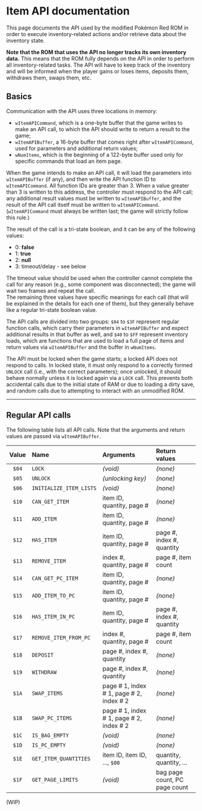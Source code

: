 # Item API documentation

This page documents the API used by the modified Pokémon Red ROM in order to execute inventory-related actions and/or
retrieve data about the inventory state.

**Note that the ROM that uses the API no longer tracks its own inventory data.** This means that the ROM fully depends
on the API in order to perform all inventory-related tasks. The API will have to keep track of the inventory and will
be informed when the player gains or loses items, deposits them, withdraws them, swaps them, etc.

## Basics

Communication with the API uses three locations in memory:

* `wItemAPICommand`, which is a one-byte buffer that the game writes to make an API call, to which the API should
  write to return a result to the game;
* `wItemAPIBuffer`, a 16-byte buffer that comes right after `wItemAPICommand`, used for parameters and additional
  return values;
* `wNumItems`, which is the beginning of a 122-byte buffer used only for specific commands that load an item page.

When the game intends to make an API call, it will load the parameters into `wItemAPIBuffer` (if any), and then write
the API function ID to `wItemAPICommand`. All function IDs are greater than 3. When a value greater than 3 is written
to this address, the controller must respond to the API call; any additional result values must be written to
`wItemAPIBuffer`, and the result of the API call itself must be written to `wItemAPICommand`. (`wItemAPICommand` must
always be written last; the game will strictly follow this rule.)

The result of the call is a tri-state boolean, and it can be any of the following values:

* 0: **false**
* 1: **true**
* 2: **null**
* 3: timeout/delay - see below

The timeout value should be used when the controller cannot complete the call for any reason (e.g., some component was
disconnected); the game will wait two frames and repeat the call.  
The remaining three values have specific meanings for each call (that will be explained in the details for each one of
them), but they generally behave like a regular tri-state boolean value.

The API calls are divided into two groups: `$04` to `$3F` represent regular function calls, which carry their
parameters in `wItemAPIBuffer` and expect additional results in that buffer as well, and `$40` to `$FF` represent
inventory loads, which are functions that are used to load a full page of items and return values via `wItemAPIBuffer`
and the buffer in `wNumItems`.

The API must be locked when the game starts; a locked API does not respond to calls. In locked state, it must only
respond to a correctly formed `UNLOCK` call (i.e., with the correct parameters); once unlocked, it should behave
normally unless it is locked again via a `LOCK` call. This prevents both accidental calls due to the initial state of
RAM or due to loading a dirty save, and random calls due to attempting to interact with an unmodified ROM.

---

## Regular API calls

The following table lists all API calls. Note that the arguments and return values are passed via `wItemAPIBuffer`.

|Value|Name                    |Arguments                                    |Return values                          |
|:---:|:-----------------------|:--------------------------------------------|:--------------------------------------|
|`$04`|`LOCK`                  |_(void)_                                     |_(none)_                               |
|`$05`|`UNLOCK`                |_(unlocking key)_                            |_(none)_                               |
|`$06`|`INITIALIZE_ITEM_LISTS` |_(void)_                                     |_(none)_                               |
|`$10`|`CAN_GET_ITEM`          |item ID, quantity, page #                    |_(none)_                               |
|`$11`|`ADD_ITEM`              |item ID, quantity, page #                    |_(none)_                               |
|`$12`|`HAS_ITEM`              |item ID, quantity, page #                    |page #, index #, quantity              |
|`$13`|`REMOVE_ITEM`           |index #, quantity, page #                    |page #, item count                     |
|`$14`|`CAN_GET_PC_ITEM`       |item ID, quantity, page #                    |_(none)_                               |
|`$15`|`ADD_ITEM_TO_PC`        |item ID, quantity, page #                    |_(none)_                               |
|`$16`|`HAS_ITEM_IN_PC`        |item ID, quantity, page #                    |page #, index #, quantity              |
|`$17`|`REMOVE_ITEM_FROM_PC`   |index #, quantity, page #                    |page #, item count                     |
|`$18`|`DEPOSIT`               |page #, index #, quantity                    |_(none)_                               |
|`$19`|`WITHDRAW`              |page #, index #, quantity                    |_(none)_                               |
|`$1A`|`SWAP_ITEMS`            |page # 1, index # 1, page # 2, index # 2     |_(none)_                               |
|`$1B`|`SWAP_PC_ITEMS`         |page # 1, index # 1, page # 2, index # 2     |_(none)_                               |
|`$1C`|`IS_BAG_EMPTY`          |_(void)_                                     |_(none)_                               |
|`$1D`|`IS_PC_EMPTY`           |_(void)_                                     |_(none)_                               |
|`$1E`|`GET_ITEM_QUANTITIES`   |item ID, item ID, ..., `$00`                 |quantity, quantity, ...                |
|`$1F`|`GET_PAGE_LIMITS`       |_(void)_                                     |bag page count, PC page count          |

(WIP)
